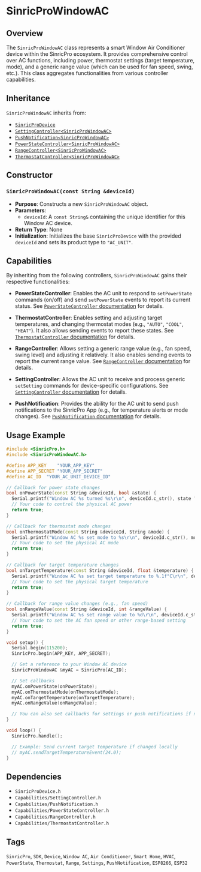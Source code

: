 # SinricProWindowAC

## Overview
The `SinricProWindowAC` class represents a smart Window Air Conditioner device within the SinricPro ecosystem. It provides comprehensive control over AC functions, including power, thermostat settings (target temperature, mode), and a generic range value (which can be used for fan speed, swing, etc.). This class aggregates functionalities from various controller capabilities.

## Inheritance
`SinricProWindowAC` inherits from:
*   [`SinricProDevice`](./class-SinricProDevice.md)
*   [`SettingController<SinricProWindowAC>`](./capability-SettingController.md)
*   [`PushNotification<SinricProWindowAC>`](./capability-PushNotification.md)
*   [`PowerStateController<SinricProWindowAC>`](./capability-PowerStateController.md)
*   [`RangeController<SinricProWindowAC>`](./capability-RangeController.md)
*   [`ThermostatController<SinricProWindowAC>`](./capability-ThermostatController.md)

## Constructor

### `SinricProWindowAC(const String &deviceId)`
*   **Purpose**: Constructs a new `SinricProWindowAC` object.
*   **Parameters**:
    *   `deviceId`: A `const String&` containing the unique identifier for this Window AC device.
*   **Return Type**: None
*   **Initialization**: Initializes the base `SinricProDevice` with the provided `deviceId` and sets its product type to `"AC_UNIT"`.

## Capabilities
By inheriting from the following controllers, `SinricProWindowAC` gains their respective functionalities:

*   **PowerStateController**: Enables the AC unit to respond to `setPowerState` commands (on/off) and send `setPowerState` events to report its current status. See [`PowerStateController` documentation](./capability-PowerStateController.md) for details.

*   **ThermostatController**: Enables setting and adjusting target temperatures, and changing thermostat modes (e.g., `"AUTO"`, `"COOL"`, `"HEAT"`). It also allows sending events to report these states. See [`ThermostatController` documentation](./capability-ThermostatController.md) for details.

*   **RangeController**: Allows setting a generic range value (e.g., fan speed, swing level) and adjusting it relatively. It also enables sending events to report the current range value. See [`RangeController` documentation](./capability-RangeController.md) for details.

*   **SettingController**: Allows the AC unit to receive and process generic `setSetting` commands for device-specific configurations. See [`SettingController` documentation](./capability-SettingController.md) for details.

*   **PushNotification**: Provides the ability for the AC unit to send push notifications to the SinricPro App (e.g., for temperature alerts or mode changes). See [`PushNotification` documentation](./capability-PushNotification.md) for details.

## Usage Example
```cpp
#include <SinricPro.h>
#include <SinricProWindowAC.h>

#define APP_KEY    "YOUR_APP_KEY"
#define APP_SECRET "YOUR_APP_SECRET"
#define AC_ID  "YOUR_AC_UNIT_DEVICE_ID"

// Callback for power state changes
bool onPowerState(const String &deviceId, bool &state) {
  Serial.printf("Window AC %s turned %s\r\n", deviceId.c_str(), state ? "ON" : "OFF");
  // Your code to control the physical AC power
  return true;
}

// Callback for thermostat mode changes
bool onThermostatMode(const String &deviceId, String &mode) {
  Serial.printf("Window AC %s set mode to %s\r\n", deviceId.c_str(), mode.c_str());
  // Your code to set the physical AC mode
  return true;
}

// Callback for target temperature changes
bool onTargetTemperature(const String &deviceId, float &temperature) {
  Serial.printf("Window AC %s set target temperature to %.1f°C\r\n", deviceId.c_str(), temperature);
  // Your code to set the physical target temperature
  return true;
}

// Callback for range value changes (e.g., fan speed)
bool onRangeValue(const String &deviceId, int &rangeValue) {
  Serial.printf("Window AC %s set range value to %d\r\n", deviceId.c_str(), rangeValue);
  // Your code to set the AC fan speed or other range-based setting
  return true;
}

void setup() {
  Serial.begin(115200);
  SinricPro.begin(APP_KEY, APP_SECRET);

  // Get a reference to your Window AC device
  SinricProWindowAC &myAC = SinricPro[AC_ID];

  // Set callbacks
  myAC.onPowerState(onPowerState);
  myAC.onThermostatMode(onThermostatMode);
  myAC.onTargetTemperature(onTargetTemperature);
  myAC.onRangeValue(onRangeValue);

  // You can also set callbacks for settings or push notifications if needed
}

void loop() {
  SinricPro.handle();

  // Example: Send current target temperature if changed locally
  // myAC.sendTargetTemperatureEvent(24.0);
}
```

## Dependencies
*   `SinricProDevice.h`
*   `Capabilities/SettingController.h`
*   `Capabilities/PushNotification.h`
*   `Capabilities/PowerStateController.h`
*   `Capabilities/RangeController.h`
*   `Capabilities/ThermostatController.h`

## Tags
`SinricPro`, `SDK`, `Device`, `Window AC`, `Air Conditioner`, `Smart Home`, `HVAC`, `PowerState`, `Thermostat`, `Range`, `Settings`, `PushNotification`, `ESP8266`, `ESP32`
